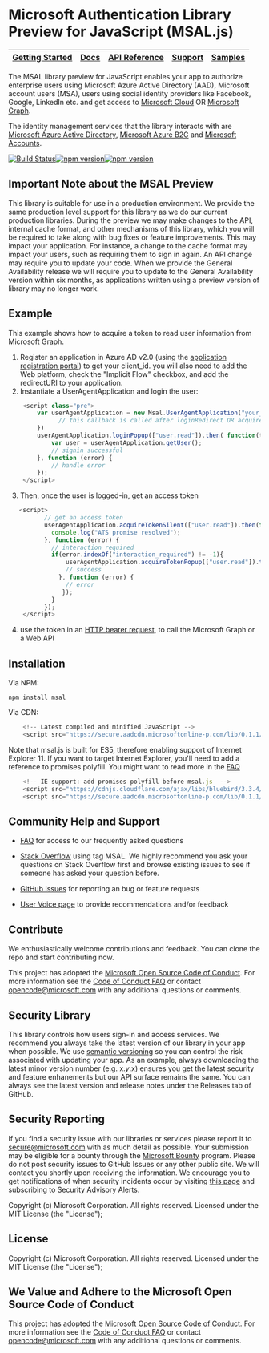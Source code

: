 
Microsoft Authentication Library Preview for JavaScript (MSAL.js)
=========================================================

| [Getting Started](https://github.com/Azure-Samples/active-directory-javascript-singlepageapp-dotnet-webapi-v2 )| [Docs](https://aka.ms/aaddevv2) | [API Reference](https://htmlpreview.github.io/?https://raw.githubusercontent.com/AzureAD/microsoft-authentication-library-for-js/blob/dev/docs/classes/_useragentapplication_.msal.useragentapplication.html) | [Support](README.md#community-help-and-support) | [Samples](./devApps/VanillaJSTestApp )
| --- | --- | --- | --- | --- |


The MSAL library preview for JavaScript enables your app to authorize enterprise users using Microsoft Azure Active Directory (AAD), Microsoft account users (MSA), users using social identity providers like Facebook, Google, LinkedIn etc. and get access to [Microsoft Cloud](https://cloud.microsoft.com) OR  [Microsoft Graph](https://graph.microsoft.io). 

The identity management services that the library interacts with are [Microsoft Azure Active Directory](https://azure.microsoft.com/en-us/services/active-directory/), [Microsoft Azure B2C](https://azure.microsoft.com/services/active-directory-b2c/) and [Microsoft Accounts](https://account.microsoft.com).


[![Build Status](https://travis-ci.org/AzureAD/microsoft-authentication-library-for-js.png?branch=dev)](https://travis-ci.org/AzureAD/microsoft-authentication-library-for-js)[![npm version](https://img.shields.io/npm/v/msal.svg?style=flat)](https://www.npmjs.com/package/msal)[![npm version](https://img.shields.io/npm/dm/msal.svg)](https://nodei.co/npm/msal/)

## Important Note about the MSAL Preview
This library is suitable for use in a production environment. We provide the same production level support for this library as we do our current production libraries. During the preview we may make changes to the API, internal cache format, and other mechanisms of this library, which you will be required to take along with bug fixes or feature improvements. This may impact your application. For instance, a change to the cache format may impact your users, such as requiring them to sign in again. An API change may require you to update your code. When we provide the General Availability release we will require you to update to the General Availability version within six months, as applications written using a preview version of library may no longer work.


## Example
This example shows how to acquire a token to read user information from Microsoft Graph.
1. Register an application in Azure AD v2.0 (using the [application registration portal](https://apps.dev.microsoft.com/)) to get your client_id. you will also need to add the Web platform, check the "Implicit Flow" checkbox, and add the redirectURI to your application.
2. Instantiate a UserAgentApplication and login the user:
```JavaScript
    <script class="pre">
        var userAgentApplication = new Msal.UserAgentApplication("your_client_id", null, function (errorDes, token, error, tokenType) {
              // this callback is called after loginRedirect OR acquireTokenRedirect (not used for loginPopup/aquireTokenPopup)
        })
        userAgentApplication.loginPopup(["user.read"]).then( function(token) {
            var user = userAgentApplication.getUser();
            // signin successful
        }, function (error) {
            // handle error
        });
    </script>
```
3. Then, once the user is logged-in, get an access token

```JavaScript
   <script>
          // get an access token
          userAgentApplication.acquireTokenSilent(["user.read"]).then(function (token) {
            console.log("ATS promise resolved");
          }, function (error) {
            // interaction required 
            if(error.indexOf("interaction_required") != -1){
                userAgentApplication.acquireTokenPopup(["user.read"]).then(function (token) {
                // success
              }, function (error) {
                // error
               });
            }
          });
    </script>
```

4. use the token in an [HTTP bearer request](https://github.com/Azure-Samples/active-directory-javascript-singlepageapp-dotnet-webapi-v2/blob/master/TodoSPA/App/Scripts/Ctrls/todoListCtrl.js#L30), to call the Microsoft Graph or a Web API

## Installation

Via NPM:

    npm install msal

Via CDN:
```JavaScript
    <!-- Latest compiled and minified JavaScript -->
    <script src="https://secure.aadcdn.microsoftonline-p.com/lib/0.1.1/js/msal.min.js"></script>
```

Note that msal.js is built for ES5, therefore enabling support of Internet Explorer 11. If you want to target Internet Explorer, you'll need to add a reference to promises polyfill. You might want to read more in the [FAQ](../../wiki)
```JavaScript
    <!-- IE support: add promises polyfill before msal.js  -->
    <script src="https://cdnjs.cloudflare.com/ajax/libs/bluebird/3.3.4/bluebird.min.js" class="pre"></script> 
    <script src="https://secure.aadcdn.microsoftonline-p.com/lib/0.1.1/js/msal.min.js"></script>
```

## Community Help and Support

- [FAQ](../../wiki) for access to our frequently asked questions

- [Stack Overflow](http://stackoverflow.com/questions/tagged/msal) using tag MSAL.
We highly recommend you ask your questions on Stack Overflow first and browse existing issues to see if someone has asked your question before. 

- [GitHub Issues](../../issues) for reporting an bug or feature requests 

- [User Voice page](https://feedback.azure.com/forums/169401-azure-active-directory) to provide recommendations and/or feedback

## Contribute

We enthusiastically welcome contributions and feedback. You can clone the repo and start contributing now. 

This project has adopted the [Microsoft Open Source Code of Conduct](https://opensource.microsoft.com/codeofconduct/). For more information see the [Code of Conduct FAQ](https://opensource.microsoft.com/codeofconduct/faq/) or contact [opencode@microsoft.com](mailto:opencode@microsoft.com) with any additional questions or comments.

## Security Library

This library controls how users sign-in and access services. We recommend you always take the latest version of our library in your app when possible. We use [semantic versioning](http://semver.org) so you can control the risk associated with updating your app. As an example, always downloading the latest minor version number (e.g. x.*y*.x) ensures you get the latest security and feature enhanements but our API surface remains the same. You can always see the latest version and release notes under the Releases tab of GitHub.

## Security Reporting

If you find a security issue with our libraries or services please report it to [secure@microsoft.com](mailto:secure@microsoft.com) with as much detail as possible. Your submission may be eligible for a bounty through the [Microsoft Bounty](http://aka.ms/bugbounty) program. Please do not post security issues to GitHub Issues or any other public site. We will contact you shortly upon receiving the information. We encourage you to get notifications of when security incidents occur by visiting [this page](https://technet.microsoft.com/en-us/security/dd252948) and subscribing to Security Advisory Alerts.


Copyright (c) Microsoft Corporation.  All rights reserved. Licensed under the MIT License (the "License");



## License

Copyright (c) Microsoft Corporation.  All rights reserved. Licensed under the MIT License (the "License");

## We Value and Adhere to the Microsoft Open Source Code of Conduct

This project has adopted the [Microsoft Open Source Code of Conduct](https://opensource.microsoft.com/codeofconduct/). For more information see the [Code of Conduct FAQ](https://opensource.microsoft.com/codeofconduct/faq/) or contact [opencode@microsoft.com](mailto:opencode@microsoft.com) with any additional questions or comments.
